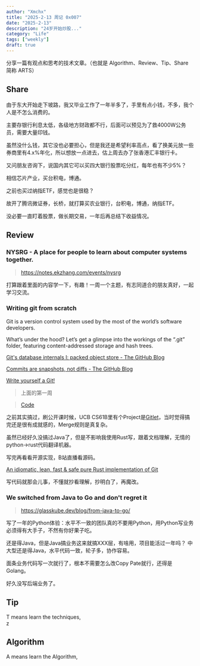 ```yaml
---
author: "Xmchx"
title: "2025-2-13 周记 0x007"
date: "2025-2-13"
description: "24岁开始炒股..."
category: "Life"
tags: ["weekly"]
draft: true
---
```


分享一篇有观点和思考的技术文章。（也就是 Algorithm、Review、Tip、Share 简称 ARTS）

## Share

由于东大开始走下坡路，我又毕业工作了一年半多了，手里有点小钱，不多，我个人是不怎么消费的。

主要存银行利息太低，各级地方财政都不行，后面可以预见为了救4000W公务员，需要大量印钱。

虽然没什么钱，其它没也必要担心，但是我还是希望利率高点，看了换美元放一些券商里有4.x%年化，所以想放一点进去，估上周去办了张香港汇丰银行卡。

又问朋友咨询下，说国内其它可以买四大银行股票吃分红，每年也有不少5%？

相信芯片产业，买台积电，博通。

之前也买过纳指ETF，感觉也是很稳？

故开了腾讯微证券，长桥，就打算买农业银行，台积电，博通，纳指ETF。

没必要一直盯着股票，做长期交易，一年后再总结下收益情况。


## Review

### NYSRG - A place for people to learn about computer systems together.

> https://notes.ekzhang.com/events/nysrg

打算跟着里面的内容学一下，有趣！一周一个主题，有志同道合的朋友真好，一起学习交流。


###  Writing git from scratch

Git is a version control system used by the most of the world’s software developers. 

What’s under the hood? Let’s get a glimpse into the workings of the “.git” folder, featuring content-addressed storage and hash trees.


[Git's database internals I: packed object store - The GitHub Blog](https://github.blog/open-source/git/gits-database-internals-i-packed-object-store/)

[Commits are snapshots, not diffs - The GitHub Blog](https://github.blog/open-source/git/commits-are-snapshots-not-diffs/)  

[Write yourself a Git!](https://wyag.thb.lt/)  

> 上面的第一周 

> [Code](https://github.com/Ysoding/rust-git)

之前其实搞过，刷公开课时候，UCB CS61B里有个Project是[Gitlet](https://github.com/cs-learning-every-day/cs61b-code-sp21/blob/master/proj2/gitlet-design.md)，当时觉得搞完还是很有成就感的，Merge规则是真复杂。

虽然已经好久没搞过Java了，但是不影响我使用Rust写，跟着文档理解，无情的python->rust代码翻译机器。

写完再看看开源实现，B站直播看源码。

[An idiomatic, lean, fast & safe pure Rust implementation of Git](https://github.com/GitoxideLabs/gitoxide)

写代码就那会儿事，不懂就抄看理解，抄明白了，再魔改。

### We switched from Java to Go and don't regret it

> https://glasskube.dev/blog/from-java-to-go/

写了一年的Python体验：水平不一致的团队真的不要用Python，用Python写业务必须得有大手子，不然有你好果子吃。

还是得Java，但是Java搞业务这来就搞XXX层，有啥用，项目能活过一年吗？ 中大型还是得Java，水平代码一致，轮子多，协作容易。

面条业务代码写一次就行了，根本不需要怎么改Copy Pate就行，还得是Golang。

好久没写后端业务了。

## Tip

T means learn the techniques,  
z

## Algorithm


A means learn the Algorithm,
